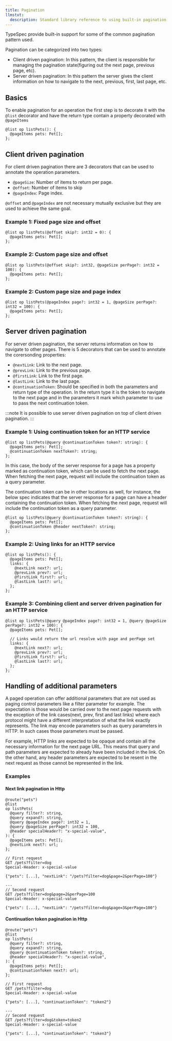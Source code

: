 ```yaml
---
title: Pagination
llmstxt:
  description: Standard library reference to using built-in pagination patterns
---
```


TypeSpec provide built-in support for some of the common pagination pattern used.

Pagination can be categorized into two types:

- Client driven pagination: In this pattern, the client is responsible for managing the pagination state(figuring out the next page, previous page, etc).
- Server driven pagination: In this pattern the server gives the client information on how to navigate to the next, previous, first, last page, etc.

## Basics

To enable pagination for an operation the first step is to decorate it with the `@list` decorator and have the return type contain a property decorated with `@pageItems`

```tsp
@list op listPets(): {
  @pageItems pets: Pet[];
};
```

## Client driven pagination

For client driven pagination there are 3 decorators that can be used to annotate the operation parameters.

- `@pageSize`: Number of items to return per page.
- `@offset`: Number of items to skip
- `@pageIndex`: Page index.

`@offset` and `@pageIndex` are not necessary mutually exclusive but they are used to achieve the same goal.

### Example 1: Fixed page size and offset

```tsp
@list op listPets(@offset skip?: int32 = 0): {
  @pageItems pets: Pet[];
};
```

### Example 2: Custom page size and offset

```tsp
@list op listPets(@offset skip?: int32, @pageSize perPage?: int32 = 100): {
  @pageItems pets: Pet[];
};
```

### Example 2: Custom page size and page index

```tsp
@list op listPets(@pageIndex page?: int32 = 1, @pageSize perPage?: int32 = 100): {
  @pageItems pets: Pet[];
};
```

## Server driven pagination

For server driven pagination, the server returns information on how to navigate to other pages. There is 5 decorators that can be used to annotate the corersonding properties:

- `@nextLink`: Link to the next page.
- `@prevLink`: Link to the previous page.
- `@firstLink`: Link to the first page.
- `@lastLink`: Link to the last page.
- `@continuationToken`: Should be specified in both the parameters and return type of the operation. In the return type it is the token to navigate to the next page and in the parameters it mark which parameter to use to pass the next continuation token.

:::note
It is possible to use server driven pagination on top of client driven pagination.
:::

### Example 1: Using continuation token for an HTTP service

```tsp
@list op listPets(@query @continuationToken token?: string): {
  @pageItems pets: Pet[];
  @continuationToken nextToken?: string;
};
```

In this case, the body of the server response for a page has a property marked as continuation token, which can be used to fetch the next page. When fetching the next page, request will include the continuation token as a query parameter.

The continuation token can be in other locations as well, for instance, the below spec indicates that the server response for a page can have a header containing the continuation token. When fetching the next page, request will include the continuation token as a query parameter.

```tsp
@list op listPets(@query @continuationToken token?: string): {
  @pageItems pets: Pet[];
  @continuationToken @header nextToken?: string;
};
```

### Example 2: Using links for an HTTP service

```tsp
@list op listPets(): {
  @pageItems pets: Pet[];
  links: {
    @nextLink next?: url;
    @prevLink prev?: url;
    @firstLink first?: url;
    @lastLink last?: url;
  };
};
```

### Example 3: Combining client and server driven pagination for an HTTP service

```tsp
@list op listPets(@query @pageIndex page?: int32 = 1, @query @pageSize perPage?: int32 = 100): {
  @pageItems pets: Pet[];

  // Links would return the url resolve with page and perPage set
  links: {
    @nextLink next?: url;
    @prevLink prev?: url;
    @firstLink first?: url;
    @lastLink last?: url;
  };
};
```

## Handling of additional parameters

A paged operation can offer additional parameters that are not used as paging control parameters like a filter parameter for example.
The expectation is those would be carried over to the next page requests with the exception of the link cases(next, prev, first and last links) where each protocol might have a different interpretation of what the link exactly represents. The link may encode parameters such as query parameters in HTTP. In such cases those parameters must be passed.

For example, HTTP links are expected to be opaque and contain all the necessary information for the next page URL. This means that query and path parameters are expected to already have been included in the link. On the other hand, any header parameters are expected to be resent in the next request as those cannot be represented in the link.

### Examples

#### Next link pagination in Http

```tsp
@route("pets")
@list
op listPets(
  @query filter?: string,
  @query expand?: string,
  @query @pageIndex page?: int32 = 1,
  @query @pageSize perPage?: int32 = 100,
  @header specialHeader?: "x-special-value",
): {
  @pageItems pets: Pet[];
  @nextLink next?: url;
};
```

```http
// First request
GET /pets?filter=dog
Special-Header: x-special-value

{"pets": [...], "nextLink": "/pets?filter=dog&page=2&perPage=100"}

---
// Second request
GET /pets?filter=dog&page=2&perPage=100
Special-Header: x-special-value

{"pets": [...], "nextLink": "/pets?filter=dog&page=3&perPage=100"}
```

#### Continuation token pagination in Http

```tsp
@route("pets")
@list
op listPets(
  @query filter?: string,
  @query expand?: string,
  @query @continuationToken token?: string,
  @header specialHeader?: "x-special-value",
): {
  @pageItems pets: Pet[];
  @continuationToken next?: url;
};
```

```http
// First request
GET /pets?filter=dog
Special-Header: x-special-value

{"pets": [...], "continuationToken": "token2"}

---
// Second request
GET /pets?filter=dog&token=token2
Special-Header: x-special-value

{"pets": [...], "continuationToken": "token3"}
```
